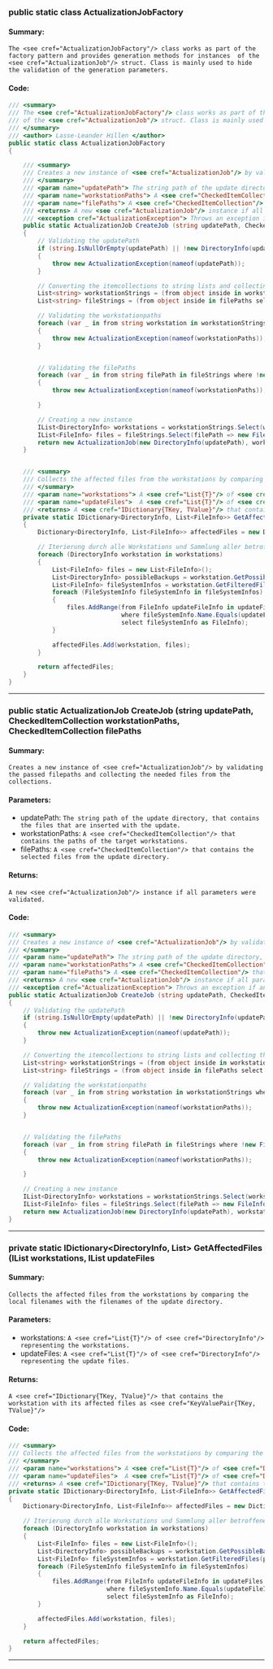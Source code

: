 ### public static class ActualizationJobFactory 


#### Summary:
```The <see cref="ActualizationJobFactory"/> class works as part of the factory pattern and provides generation methods for instances  of the <see cref="ActualizationJob"/> struct. Class is mainly used to hide the validation of the generation parameters.```


#### Code:
```cs
/// <summary>
/// The <see cref="ActualizationJobFactory"/> class works as part of the factory pattern and provides generation methods for instances
/// of the <see cref="ActualizationJob"/> struct. Class is mainly used to hide the validation of the generation parameters.
/// </summary>
/// <author> Lasse-Leander Hillen </author>
public static class ActualizationJobFactory
{

	/// <summary>
	/// Creates a new instance of <see cref="ActualizationJob"/> by validating the passed filepaths and collecting the needed files from the collections.
	/// </summary>
	/// <param name="updatePath"> The string path of the update directory, that contains the files that are inserted with the update. </param>
	/// <param name="workstationPaths"> A <see cref="CheckedItemCollection"/> that contains the paths of the target workstations. </param>
	/// <param name="filePaths"> A <see cref="CheckedItemCollection"/> that contains the selected files from the update directory. </param>
	/// <returns> A new <see cref="ActualizationJob"/> instance if all parameters were validated. </returns>
	/// <exception cref="ActualizationException"> Throws an exception if any parameter couldnt have been validated. </exception>
	public static ActualizationJob CreateJob (string updatePath, CheckedItemCollection workstationPaths, CheckedItemCollection filePaths)
	{
		// Validating the updatePath
		if (string.IsNullOrEmpty(updatePath) || !new DirectoryInfo(updatePath).Exists)
		{
			throw new ActualizationException(nameof(updatePath));
		}

		// Converting the itemcollections to string lists and collecting the Directory- and FileInfos
		List<string> workstationStrings = (from object inside in workstationPaths select inside.ToString()).ToList();
		List<string> fileStrings = (from object inside in filePaths select inside.ToString()).ToList();

		// Validating the workstationpaths
		foreach (var _ in from string workstation in workstationStrings where !new DirectoryInfo(workstation).Exists select new { })
		{
			throw new ActualizationException(nameof(workstationPaths));
		}


		// Validating the filePaths
		foreach (var _ in from string filePath in fileStrings where !new FileInfo(filePath).Exists select new { })
		{
			throw new ActualizationException(nameof(workstationPaths));

		}

		// Creating a new instance
		IList<DirectoryInfo> workstations = workstationStrings.Select(workstationPath => new DirectoryInfo(workstationPath)).ToList();
		IList<FileInfo> files = fileStrings.Select(filePath => new FileInfo(filePath)).ToList();
		return new ActualizationJob(new DirectoryInfo(updatePath), workstations, files, GetAffectedFiles(workstations, files));
	}


	/// <summary>
	/// Collects the affected files from the workstations by comparing the local filenames with the filenames of the update directory.
	/// </summary>
	/// <param name="workstations"> A <see cref="List{T}"/> of <see cref="DirectoryInfo"/> representing the workstations. </param>
	/// <param name="updateFiles">  A <see cref="List{T}"/> of <see cref="DirectoryInfo"/> representing the update files. </param>
	/// <returns> A <see cref="IDictionary{TKey, TValue}"/> that contains the workstation with its affected files as <see cref="KeyValuePair{TKey, TValue}"/></returns>
	private static IDictionary<DirectoryInfo, List<FileInfo>> GetAffectedFiles (IList<DirectoryInfo> workstations, IList<FileInfo> updateFiles)
	{
		Dictionary<DirectoryInfo, List<FileInfo>> affectedFiles = new Dictionary<DirectoryInfo, List<FileInfo>>();

		// Iterierung durch alle Workstations und Sammlung aller betroffenen Dateien
		foreach (DirectoryInfo workstation in workstations)
		{
			List<FileInfo> files = new List<FileInfo>();
			List<DirectoryInfo> possibleBackups = workstation.GetPossibleBackups(new List<string>() { "Backup_", "save" });
			List<FileInfo> fileSystemInfos = workstation.GetFilteredFiles(possibleBackups);
			foreach (FileSystemInfo fileSystemInfo in fileSystemInfos)
			{
				files.AddRange(from FileInfo updateFileInfo in updateFiles
							   where fileSystemInfo.Name.Equals(updateFileInfo.Name) && fileSystemInfo is FileInfo && !files.Contains(fileSystemInfo)
							   select fileSystemInfo as FileInfo);
			}

			affectedFiles.Add(workstation, files);
		}

		return affectedFiles;
	}
}
```

---
### public static ActualizationJob CreateJob (string updatePath, CheckedItemCollection workstationPaths, CheckedItemCollection filePaths 


#### Summary:
```Creates a new instance of <see cref="ActualizationJob"/> by validating the passed filepaths and collecting the needed files from the collections.```

#### Parameters:
- updatePath: ```The string path of the update directory, that contains the files that are inserted with the update.```
- workstationPaths: ```A <see cref="CheckedItemCollection"/> that contains the paths of the target workstations.```
- filePaths: ```A <see cref="CheckedItemCollection"/> that contains the selected files from the update directory.```

#### Returns:
 ```A new <see cref="ActualizationJob"/> instance if all parameters were validated.``` 


#### Code:
```cs
/// <summary>
/// Creates a new instance of <see cref="ActualizationJob"/> by validating the passed filepaths and collecting the needed files from the collections.
/// </summary>
/// <param name="updatePath"> The string path of the update directory, that contains the files that are inserted with the update. </param>
/// <param name="workstationPaths"> A <see cref="CheckedItemCollection"/> that contains the paths of the target workstations. </param>
/// <param name="filePaths"> A <see cref="CheckedItemCollection"/> that contains the selected files from the update directory. </param>
/// <returns> A new <see cref="ActualizationJob"/> instance if all parameters were validated. </returns>
/// <exception cref="ActualizationException"> Throws an exception if any parameter couldnt have been validated. </exception>
public static ActualizationJob CreateJob (string updatePath, CheckedItemCollection workstationPaths, CheckedItemCollection filePaths)
{
	// Validating the updatePath
	if (string.IsNullOrEmpty(updatePath) || !new DirectoryInfo(updatePath).Exists)
	{
		throw new ActualizationException(nameof(updatePath));
	}

	// Converting the itemcollections to string lists and collecting the Directory- and FileInfos
	List<string> workstationStrings = (from object inside in workstationPaths select inside.ToString()).ToList();
	List<string> fileStrings = (from object inside in filePaths select inside.ToString()).ToList();

	// Validating the workstationpaths
	foreach (var _ in from string workstation in workstationStrings where !new DirectoryInfo(workstation).Exists select new { })
	{
		throw new ActualizationException(nameof(workstationPaths));
	}


	// Validating the filePaths
	foreach (var _ in from string filePath in fileStrings where !new FileInfo(filePath).Exists select new { })
	{
		throw new ActualizationException(nameof(workstationPaths));

	}

	// Creating a new instance
	IList<DirectoryInfo> workstations = workstationStrings.Select(workstationPath => new DirectoryInfo(workstationPath)).ToList();
	IList<FileInfo> files = fileStrings.Select(filePath => new FileInfo(filePath)).ToList();
	return new ActualizationJob(new DirectoryInfo(updatePath), workstations, files, GetAffectedFiles(workstations, files));
}
```

---
### private static IDictionary<DirectoryInfo, List<FileInfo>> GetAffectedFiles (IList<DirectoryInfo> workstations, IList<FileInfo> updateFiles 


#### Summary:
```Collects the affected files from the workstations by comparing the local filenames with the filenames of the update directory.```

#### Parameters:
- workstations: ```A <see cref="List{T}"/> of <see cref="DirectoryInfo"/> representing the workstations.```
- updateFiles: ```A <see cref="List{T}"/> of <see cref="DirectoryInfo"/> representing the update files.```

#### Returns:
 ```A <see cref="IDictionary{TKey, TValue}"/> that contains the workstation with its affected files as <see cref="KeyValuePair{TKey, TValue}"/>``` 


#### Code:
```cs
/// <summary>
/// Collects the affected files from the workstations by comparing the local filenames with the filenames of the update directory.
/// </summary>
/// <param name="workstations"> A <see cref="List{T}"/> of <see cref="DirectoryInfo"/> representing the workstations. </param>
/// <param name="updateFiles">  A <see cref="List{T}"/> of <see cref="DirectoryInfo"/> representing the update files. </param>
/// <returns> A <see cref="IDictionary{TKey, TValue}"/> that contains the workstation with its affected files as <see cref="KeyValuePair{TKey, TValue}"/></returns>
private static IDictionary<DirectoryInfo, List<FileInfo>> GetAffectedFiles (IList<DirectoryInfo> workstations, IList<FileInfo> updateFiles)
{
	Dictionary<DirectoryInfo, List<FileInfo>> affectedFiles = new Dictionary<DirectoryInfo, List<FileInfo>>();

	// Iterierung durch alle Workstations und Sammlung aller betroffenen Dateien
	foreach (DirectoryInfo workstation in workstations)
	{
		List<FileInfo> files = new List<FileInfo>();
		List<DirectoryInfo> possibleBackups = workstation.GetPossibleBackups(new List<string>() { "Backup_", "save" });
		List<FileInfo> fileSystemInfos = workstation.GetFilteredFiles(possibleBackups);
		foreach (FileSystemInfo fileSystemInfo in fileSystemInfos)
		{
			files.AddRange(from FileInfo updateFileInfo in updateFiles
						   where fileSystemInfo.Name.Equals(updateFileInfo.Name) && fileSystemInfo is FileInfo && !files.Contains(fileSystemInfo)
						   select fileSystemInfo as FileInfo);
		}

		affectedFiles.Add(workstation, files);
	}

	return affectedFiles;
}
```

---
